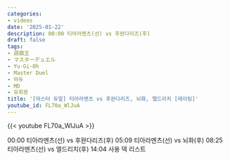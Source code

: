 ```yaml
---
categories:
- videos
date: '2025-01-22'
description: 00:00 티아라멘츠(선) vs 후완다리즈(후)
draft: false
tags:
- 遊戯王
- マスターデュエル
- Yu-Gi-Oh
- Master Duel
- 마듀
- MD
- 유희왕
title: '[마스터 듀얼] 티아라멘츠 vs 후완다리즈, 뇌화, 엘드리치 [레이팅]'
youtube_id: FL70a_WlJuA
---
```



{{< youtube FL70a_WlJuA >}}

00:00 티아라멘츠(선) vs 후완다리즈(후)
05:09 티아라멘츠(선) vs 뇌화(후)
08:25 티아라멘츠(선) vs 엘드리치(후)
14:04 사용 덱 리스트